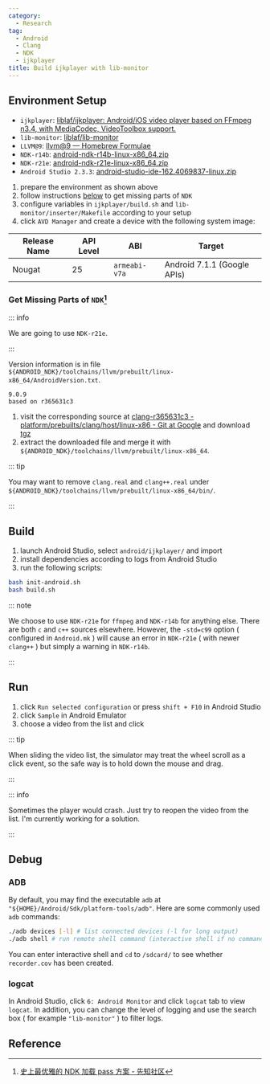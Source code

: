 ```yaml
---
category:
  - Research
tag:
  - Android
  - Clang
  - NDK
  - ijkplayer
title: Build ijkplayer with lib-monitor
---
```


## Environment Setup

- `ijkplayer`: [liblaf/ijkplayer: Android/iOS video player based on FFmpeg n3.4, with MediaCodec, VideoToolbox support.](https://github.com/liblaf/ijkplayer)
- `lib-monitor`: [liblaf/lib-monitor](https://github.com/liblaf/lib-monitor)
- `LLVM@9`: [llvm@9 — Homebrew Formulae](https://formulae.brew.sh/formula/llvm@9)
- `NDK-r14b`: [android-ndk-r14b-linux-x86_64.zip](https://dl.google.com/android/repository/android-ndk-r14b-linux-x86_64.zip)
- `NDK-r21e`: [android-ndk-r21e-linux-x86_64.zip](https://dl.google.com/android/repository/android-ndk-r21e-linux-x86_64.zip)
- `Android Studio 2.3.3`: [android-studio-ide-162.4069837-linux.zip](https://redirector.gvt1.com/edgedl/android/studio/ide-zips/2.3.3.0/android-studio-ide-162.4069837-linux.zip)

1. prepare the environment as shown above
2. follow instructions [below](#get-missing-parts-of-ndk) to get missing parts of `NDK`
3. configure variables in `ijkplayer/build.sh` and `lib-monitor/inserter/Makefile` according to your setup
4. click `AVD Manager` and create a device with the following system image:

| Release Name | API Level | ABI           | Target                      |
|--------------|-----------|---------------|-----------------------------|
| Nougat       | 25        | `armeabi-v7a` | Android 7.1.1 (Google APIs) |

### Get Missing Parts of `NDK`[^1]

::: info

We are going to use `NDK-r21e`.

:::

Version information is in file `${ANDROID_NDK}/toolchains/llvm/prebuilt/linux-x86_64/AndroidVersion.txt`.

```
9.0.9
based on r365631c3
```

1. visit the corresponding source at [clang-r365631c3 - platform/prebuilts/clang/host/linux-x86 - Git at Google](https://android.googlesource.com/platform/prebuilts/clang/host/linux-x86/+/refs/tags/ndk-r21e/clang-r365631c3/) and download [tgz](https://android.googlesource.com/platform/prebuilts/clang/host/linux-x86/+archive/refs/tags/ndk-r21e/clang-r365631c3.tar.gz)
2. extract the downloaded file and merge it with `${ANDROID_NDK}/toolchains/llvm/prebuilt/linux-x86_64`.

::: tip

You may want to remove `clang.real` and `clang++.real` under `${ANDROID_NDK}/toolchains/llvm/prebuilt/linux-x86_64/bin/`.

:::

## Build

1. launch Android Studio, select `android/ijkplayer/` and import
2. install dependencies according to logs from Android Studio
3. run the following scripts:

```bash
bash init-android.sh
bash build.sh
```

::: note

We choose to use `NDK-r21e` for `ffmpeg` and `NDK-r14b` for anything else. There are both `c` and `c++` sources elsewhere. However, the `-std=c99` option ( configured in `Android.mk` ) will cause an error in `NDK-r21e` ( with newer `clang++` ) but simply a warning in `NDK-r14b`.

:::

## Run

1. click `Run selected configuration` or press `shift + F10` in Android Studio
2. click `Sample` in Android Emulator
3. choose a video from the list and click

::: tip

When sliding the video list, the simulator may treat the wheel scroll as a click event, so the safe way is to hold down the mouse and drag.

:::

::: info

Sometimes the player would crash. Just try to reopen the video from the list. I'm currently working for a solution.

:::

## Debug

### ADB

By default, you may find the executable `adb` at `"${HOME}/Android/Sdk/platform-tools/adb"`. Here are some commonly used `adb` commands:

```bash
./adb devices [-l] # list connected devices (-l for long output)
./adb shell # run remote shell command (interactive shell if no command given)
```

You can enter interactive shell and `cd` to `/sdcard/` to see whether `recorder.cov` has been created.

### logcat

In Android Studio, click `6: Android Monitor` and click `logcat` tab to view `logcat`. In addition, you can change the level of logging and use the search box ( for example `"lib-monitor"` ) to filter logs.

## Reference

[^1]: [史上最优雅的 NDK 加载 pass 方案 - 先知社区](https://xz.aliyun.com/t/6643)
